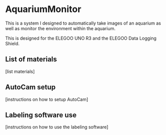 # AquariumMonitor
This is a system I designed to automatically take images of an aquarium as well as monitor the environment within the aquarium.


This is designed for the ELEGOO UNO R3 and the ELEGOO Data Logging Shield.


## List of materials
[list materials]

## AutoCam setup
[instructions on how to setup AutoCam]

## Labeling software use
[instructions on how to use the labeling software]
